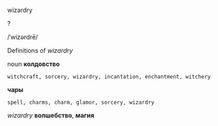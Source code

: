 wizardry

?

/ˈwizərdrē/

Definitions of _wizardry_

noun
**колдовство**

    witchcraft, sorcery, wizardry, incantation, enchantment, witchery
**чары**

    spell, charms, charm, glamor, sorcery, wizardry

_wizardry_
**волшебство**, **магия**